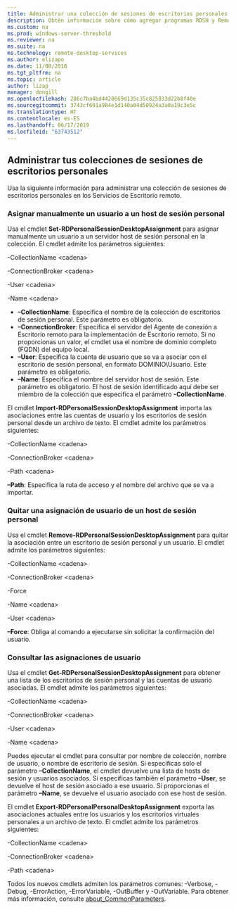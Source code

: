 ```yaml
---
title: Administrar una colección de sesiones de escritorios personales en RDS
description: Obtén información sobre cómo agregar programas RDSH y RemoteApp a tu implementación de RDS.
ms.custom: na
ms.prod: windows-server-threshold
ms.reviewer: na
ms.suite: na
ms.technology: remote-desktop-services
ms.author: elizapo
ms.date: 11/08/2016
ms.tgt_pltfrm: na
ms.topic: article
author: lizap
manager: dongill
ms.openlocfilehash: 286c7ba4bd4428669d135c35c825033d22b8f40e
ms.sourcegitcommit: 3743cf691a984e1d140a04d50924a3a0a19c3e5c
ms.translationtype: HT
ms.contentlocale: es-ES
ms.lasthandoff: 06/17/2019
ms.locfileid: "63743512"
---
```

## <a name="manage-your-personal-desktop-session-collections"></a>Administrar tus colecciones de sesiones de escritorios personales

Usa la siguiente información para administrar una colección de sesiones de escritorios personales en los Servicios de Escritorio remoto.

### <a name="manually-assign-a-user-to-a-personal-session-host"></a>Asignar manualmente un usuario a un host de sesión personal
Usa el cmdlet **Set-RDPersonalSessionDesktopAssignment** para asignar manualmente un usuario a un servidor host de sesión personal en la colección. El cmdlet admite los parámetros siguientes:

-CollectionName \<cadena\>

-ConnectionBroker \<cadena\> 

-User \<cadena\>

-Name \<cadena\>

- **–CollectionName**: Especifica el nombre de la colección de escritorios de sesión personal. Este parámetro es obligatorio.
- **–ConnectionBroker**: Especifica el servidor del Agente de conexión a Escritorio remoto para la implementación de Escritorio remoto. Si no proporcionas un valor, el cmdlet usa el nombre de dominio completo (FQDN) del equipo local.
- **–User**: Especifica la cuenta de usuario que se va a asociar con el escritorio de sesión personal, en formato DOMINIO\Usuario. Este parámetro es obligatorio.
- **–Name**: Especifica el nombre del servidor host de sesión. Este parámetro es obligatorio. El host de sesión identificado aquí debe ser miembro de la colección que especifica el parámetro **-CollectionName**.

El cmdlet **Import-RDPersonalSessionDesktopAssignment** importa las asociaciones entre las cuentas de usuario y los escritorios de sesión personal desde un archivo de texto. El cmdlet admite los parámetros siguientes:

-CollectionName \<cadena\>

-ConnectionBroker \<cadena\>

-Path \<cadena>

**–Path**: Especifica la ruta de acceso y el nombre del archivo que se va a importar.
 
### <a name="removing-a-user-assignment-from-a-personal-session-host"></a>Quitar una asignación de usuario de un host de sesión personal
Usa el cmdlet **Remove-RDPersonalSessionDesktopAssignment** para quitar la asociación entre un escritorio de sesión personal y un usuario. El cmdlet admite los parámetros siguientes:

-CollectionName \<cadena\>

-ConnectionBroker \<cadena\>

-Force

-Name \<cadena\>

-User \<cadena\>

**–Force**: Obliga al comando a ejecutarse sin solicitar la confirmación del usuario.

### <a name="query-user-assignments"></a>Consultar las asignaciones de usuario
Usa el cmdlet **Get-RDPersonalSessionDesktopAssignment** para obtener una lista de los escritorios de sesión personal y las cuentas de usuario asociadas. El cmdlet admite los parámetros siguientes:

-CollectionName \<cadena\>

-ConnectionBroker \<cadena\>

-User \<cadena\>

-Name \<cadena\>

Puedes ejecutar el cmdlet para consultar por nombre de colección, nombre de usuario, o nombre de escritorio de sesión. Si especificas solo el parámetro **–CollectionName**, el cmdlet devuelve una lista de hosts de sesión y usuarios asociados. Si especificas también el parámetro **–User**, se devuelve el host de sesión asociado a ese usuario. Si proporcionas el parámetro **–Name**, se devuelve el usuario asociado con ese host de sesión. 


El cmdlet **Export-RDPersonalPersonalDesktopAssignment** exporta las asociaciones actuales entre los usuarios y los escritorios virtuales personales a un archivo de texto. El cmdlet admite los parámetros siguientes:

-CollectionName \<cadena\>

-ConnectionBroker \<cadena\>

-Path \<cadena\>


Todos los nuevos cmdlets admiten los parámetros comunes: -Verbose, -Debug, -ErrorAction, -ErrorVariable, -OutBuffer y -OutVariable. Para obtener más información, consulte [about_CommonParameters](https://go.microsoft.com/fwlink/p/?LinkID=113216).
